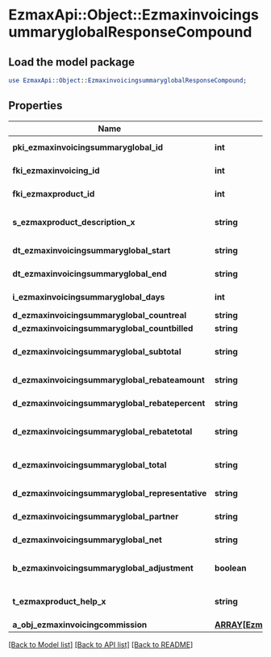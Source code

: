 # EzmaxApi::Object::EzmaxinvoicingsummaryglobalResponseCompound

## Load the model package
```perl
use EzmaxApi::Object::EzmaxinvoicingsummaryglobalResponseCompound;
```

## Properties
Name | Type | Description | Notes
------------ | ------------- | ------------- | -------------
**pki_ezmaxinvoicingsummaryglobal_id** | **int** | The unique ID of the Ezmaxinvoicingsummaryglobal | [optional] 
**fki_ezmaxinvoicing_id** | **int** | The unique ID of the Ezmaxinvoicing | [optional] 
**fki_ezmaxproduct_id** | **int** | The unique ID of the Ezmaxproduct | 
**s_ezmaxproduct_description_x** | **string** | The description of the Ezmaxproduct in the language of the requester | 
**dt_ezmaxinvoicingsummaryglobal_start** | **string** | The start date for the Ezmaxinvoicingsummaryglobal | 
**dt_ezmaxinvoicingsummaryglobal_end** | **string** | The end date for the Ezmaxinvoicingsummaryglobal | 
**i_ezmaxinvoicingsummaryglobal_days** | **int** | The number of days for the Ezmaxinvoicingsummaryglobal | 
**d_ezmaxinvoicingsummaryglobal_countreal** | **string** | The count item calculated | 
**d_ezmaxinvoicingsummaryglobal_countbilled** | **string** | The count item billed | 
**d_ezmaxinvoicingsummaryglobal_subtotal** | **string** | The Ezmaxinvoicingsummaryglobal subtotal | 
**d_ezmaxinvoicingsummaryglobal_rebateamount** | **string** | The rebate amount for the Ezmaxinvoicingsummaryglobal | 
**d_ezmaxinvoicingsummaryglobal_rebatepercent** | **string** | The rebate percentage of the Ezmaxinvoicingsummaryglobal | 
**d_ezmaxinvoicingsummaryglobal_rebatetotal** | **string** | The rebate amount total for the Ezmaxinvoicingsummaryglobal | 
**d_ezmaxinvoicingsummaryglobal_total** | **string** | The Ezmaxinvoicingsummaryglobal total | 
**d_ezmaxinvoicingsummaryglobal_representative** | **string** | The amount of commission for the representative | [optional] 
**d_ezmaxinvoicingsummaryglobal_partner** | **string** | The amount of commission for the partner | [optional] 
**d_ezmaxinvoicingsummaryglobal_net** | **string** | The net amount of the Ezmaxinvoicingsummaryglobal | [optional] 
**b_ezmaxinvoicingsummaryglobal_adjustment** | **boolean** | Whether it is adjustment for the Ezmaxinvoicingsummaryglobal | 
**t_ezmaxproduct_help_x** | **string** | The help message of the Ezmaxproduct in the language of the requester | 
**a_obj_ezmaxinvoicingcommission** | [**ARRAY[EzmaxinvoicingcommissionResponseCompound]**](EzmaxinvoicingcommissionResponseCompound.md) |  | [optional] 

[[Back to Model list]](../README.md#documentation-for-models) [[Back to API list]](../README.md#documentation-for-api-endpoints) [[Back to README]](../README.md)


